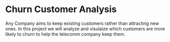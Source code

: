 # Churn Customer Analysis

Any Company aims to keep existing customers rather than attracting new ones. In this project we will analyze and visulaize which customers are more likely to churn to help the telecomm company keep them.
